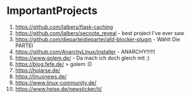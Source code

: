 # ImportantProjects

1. https://github.com/lalbers/flask-caching
2. https://github.com/lalbers/secnote_reveal - best project I've ever saw
3. https://github.com/dieparteidiepartei/afd-blocker-plugin - Wählt Die PARTEI
4. https://github.com/AnarchyLinux/installer - ANARCHY!!!!!!
5. https://www.golem.de/ - Da mach ich doch gleich mit ;)
6. https://blog.fefe.de/ > golem :D
7. https://holarse.de/
8. https://linuxnews.de/
9. https://www.linux-community.de/
10. https://www.heise.de/newsticker/it/
